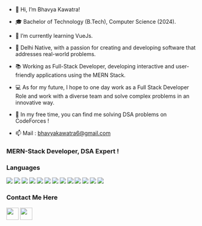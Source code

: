- 👋 Hi, I’m Bhavya Kawatra!

- 🎓 Bachelor of Technology (B.Tech), Computer Science (2024).

- 🌱 I’m currently learning VueJs.

- 🌇 Delhi Native, with a passion for creating and developing software that addresses real-world problems.

- 📚 Working as Full-Stack Developer, developing interactive and user-friendly applications using the MERN Stack. 

- 💻 As for my future, I hope to one day work as a Full Stack Developer Role and work with a diverse team and solve complex problems in an innovative way. 

- 📖 In my free time, you can find me solving DSA problems on CodeForces !

- 📫 Mail : bhavyakawatra6@gmail.com 


<!-- - 💪🏽 Software Development, Web Development. -->
<!--  -->
<!-- - 💞️ I’m looking to collaborate on unique and innovative projects. -->
<!---
bhavyak13/bhavyak13 is a ✨ special ✨ repository because its `README.md` (this file) appears on your GitHub profile.
You can click the Preview link to take a look at your changes.
- 👀 I’m interested in ...
--->
### MERN-Stack Developer, DSA Expert !

### Languages
<img src="https://img.shields.io/badge/c++%20-%2300599C.svg?&style=for-the-badge&logo=c%2B%2B&ogoColor=white"/> <img src="https://img.shields.io/badge/python%20-%2314354C.svg?&style=for-the-badge&logo=python&logoColor=white"/> <img src="https://img.shields.io/badge/html5%20-%23E34F26.svg?&style=for-the-badge&logo=html5&logoColor=white"/> <img src="https://img.shields.io/badge/javascript%20-%23323330.svg?&style=for-the-badge&logo=javascript&logoColor=%23F7DF1E"/> <img src="https://img.shields.io/badge/css3%20-%231572B6.svg?&style=for-the-badge&logo=css3&logoColor=white"/> <img src="https://img.shields.io/badge/node.js%20-%2343853D.svg?&style=for-the-badge&logo=node.js&logoColor=white"/> 
<img src="https://img.shields.io/badge/express.js%20-%23404d59.svg?&style=for-the-badge"/> <img src="https://img.shields.io/badge/bootstrap%20-%23563D7C.svg?&style=for-the-badge&logo=bootstrap&logoColor=white"/> <img src="https://img.shields.io/badge/git%20-%23F05033.svg?&style=for-the-badge&logo=git&logoColor=white"/> <img src="https://img.shields.io/badge/github%20-%23121011.svg?&style=for-the-badge&logo=github&logoColor=white"/> <img src="https://img.shields.io/badge/mysql-%2300f.svg?&style=for-the-badge&logo=mysql&logoColor=white"/> <img src ="https://img.shields.io/badge/MongoDB-%234ea94b.svg?&style=for-the-badge&logo=mongodb&logoColor=white"/> <img src='https://img.shields.io/badge/React.js-yellow?style=for-the-badge&logo=createreactapp&logoColor=blue'/>

### Contact Me Here
[<img height="32" width="32" src="https://cdn.jsdelivr.net/npm/simple-icons@v3/icons/instagram.svg" />](https://www.instagram.com/bhavya_kawatra13/)
[<img height="32" width="32" src="https://cdn.jsdelivr.net/npm/simple-icons@v3/icons/linkedin.svg" />](https://www.linkedin.com/in/bhavya-kawatra-1453001a5/)
